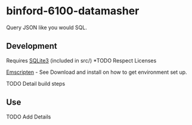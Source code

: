 # binford-6100-datamasher
Query JSON like you would SQL.

## Development
Requires [SQLite3](https://www.sqlite.org/download.html) (included in src/) *TODO Respect Licenses

[Emscripten](https://emscripten.org/) - See Download and install on how to get environment set up.

TODO Detail build steps
## Use
TODO Add Details